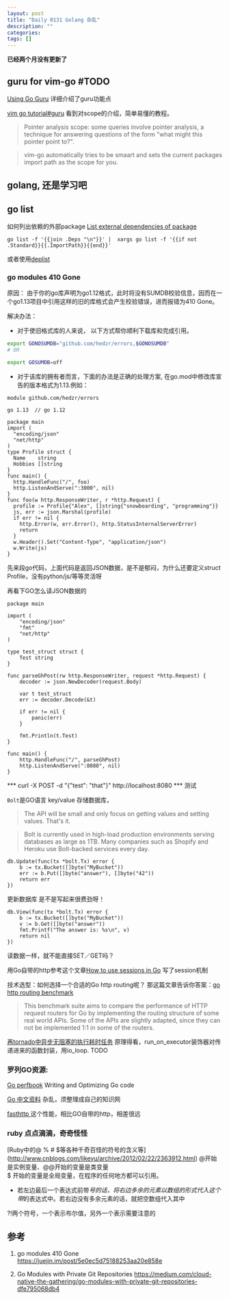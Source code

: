 ```yaml
---
layout: post
title: "Daily 0131 Golang 杂乱"
description: ""
categories: 
tags: []
---
```

 


**已经两个月没有更新了**  
## guru for vim-go #TODO

[Using Go Guru](https://docs.google.com/document/d/1_Y9xCEMj5S-7rv2ooHpZNH15JgRT5iM742gJkw5LtmQ/edit#) 详细介绍了guru功能点

[vim go tutorial#guru](https://github.com/fatih/vim-go/wiki/Tutorial#guru) 看到对scope的介绍，简单易懂的教程。

> Pointer analysis scope: some queries involve pointer analysis, a technique for answering questions of the form "what might this pointer point to?". 

> vim-go automatically tries to be smaart and sets the current packages import path as the scope for you. 

## golang, 还是学习吧  

## go list
如何列出依赖的外部package [List external dependencies of package](https://groups.google.com/forum/#!topic/golang-nuts/611QEJqkDKw) 

```golang 
go list -f '{{join .Deps "\n"}}' |  xargs go list -f '{{if not .Standard}}{{.ImportPath}}{{end}}'
```

或者使用[deplist](https://github.com/cespare/deplist)

### go modules 410 Gone

原因： 由于你的go库声明为go1.12格式，此时将没有SUMDB校验信息，因而在一个go1.13项目中引用这样的旧的库格式会产生校验错误，进而报错为410 Gone。 

解决办法： 

- 对于使旧格式库的人来说， 以下方式帮你顺利下载库和完成引用。

```bash 
export GONOSUMDB="github.com/hedzr/errors,$GONOSUMDB"
# OR 

export GOSUMDB=off
```

- 对于该库的拥有者而言，下面的办法是正确的处理方案, 在go.mod中修改库宣告的版本格式为1.13.例如： 

```golang
module github.com/hedzr/errors

go 1.13  // go 1.12

```


```golang
package main
import (
  "encoding/json"
  "net/http"
)
type Profile struct {
  Name    string
  Hobbies []string
}
func main() {
  http.HandleFunc("/", foo)
  http.ListenAndServe(":3000", nil)
}
func foo(w http.ResponseWriter, r *http.Request) {
  profile := Profile{"Alex", []string{"snowboarding", "programming"}}
  js, err := json.Marshal(profile)
  if err != nil {
    http.Error(w, err.Error(), http.StatusInternalServerError)
    return
  }
  w.Header().Set("Content-Type", "application/json")
  w.Write(js)
}

```
先来段go代码，上面代码是返回JSON数据，是不是郁闷，为什么还要定义struct Profile，没有python/js/等等灵活呀  


再看下GO怎么读JSON数据的

```GOlang
package main

import (
	"encoding/json"
	"fmt"
	"net/http"
)

type test_struct struct {
	Test string
}

func parseGhPost(rw http.ResponseWriter, request *http.Request) {
	decoder := json.NewDecoder(request.Body)

	var t test_struct
	err := decoder.Decode(&t)

	if err != nil {
		panic(err)
	}

	fmt.Println(t.Test)
}

func main() {
	http.HandleFunc("/", parseGhPost)
	http.ListenAndServe(":8080", nil)
}

```
*** curl -X POST -d "{\"test\": \"that\"}" http://localhost:8080 *** 测试  




`Bolt`是GO语言 key/value 存储数据库，  
> The API will be small and only focus on getting values and setting values. That's it.  

> Bolt is currently used in high-load production environments serving databases as large as 1TB. Many companies such as Shopify and Heroku use Bolt-backed services every day.
>

```
db.Update(func(tx *bolt.Tx) error {
	b := tx.Bucket([]byte("MyBucket"))
	err := b.Put([]byte("answer"), []byte("42"))
	return err
})
```

更新数据库 是不是写起来很费劲呀！  

```
db.View(func(tx *bolt.Tx) error {
	b := tx.Bucket([]byte("MyBucket"))
	v := b.Get([]byte("answer"))
	fmt.Printf("The answer is: %s\n", v)
	return nil
})
```
读数据一样，就不能直接SET／GET吗？   


用Go自带的http参考这个文章[How to use sessions in Go](https://astaxie.gitbooks.io/build-web-application-with-golang/en/06.2.html) 写了session机制  


技术选型：如何选择一个合适的Go http routing呢？ 那这篇文章告诉你答案：[go http routing benchmark](https://github.com/julienschmidt/go-http-routing-benchmark)   
> This benchmark suite aims to compare the performance of HTTP request routers for Go by implementing the routing structure of some real world APIs. Some of the APIs are slightly adapted, since they can not be implemented 1:1 in some of the routers.
>

[再tornado中异步无阻塞的执行耗时任务](http://www.cnblogs.com/DjangoBlog/p/5267006.html)  原理得看，run_on_executor装饰器对传递进来的函数封装，用io_loop.  TODO   





### 罗列GO资源:

[Go perfbook](https://github.com/dgryski/go-perfbook/blob/master/performance.md) Writing and Optimizing Go code   

[Go 中文资料](http://colobu.com/categories/Go/) 杂乱，须整理成自己的知识网   

[fasthttp ]( https://github.com/valyala/fasthttp ) 这个性能，相比GO自带的http，相差很远  

### ruby 点点滴滴，奇奇怪怪

[Ruby中的@ % # $等各种千奇百怪的符号的含义等] (http://www.cnblogs.com/likeyu/archive/2012/02/22/2363912.html) 
@开始是实例变量、@@开始的变量是类变量  
$ 开始的变量是全局变量，在程序的任何地方都可以引用。  

* 若左边最后一个表达式前带*号的话，将右边多余的元素以数组的形式代入这个带*的表达式中。若右边没有多余元素的话，就把空数组代入其中   

?!两个符号，一个表示布尔值，另外一个表示需要注意的    





## 参考
1. go modules 410 Gone
  https://juejin.im/post/5e0ec5d75188253aa20e858e


2. Go Modules with Private Git Repositories
  https://medium.com/cloud-native-the-gathering/go-modules-with-private-git-repositories-dfe795068db4



